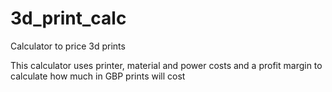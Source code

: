 # 3d_print_calc

Calculator to price 3d prints

This calculator uses printer, material and power costs and a profit margin to calculate how much in GBP prints will cost
